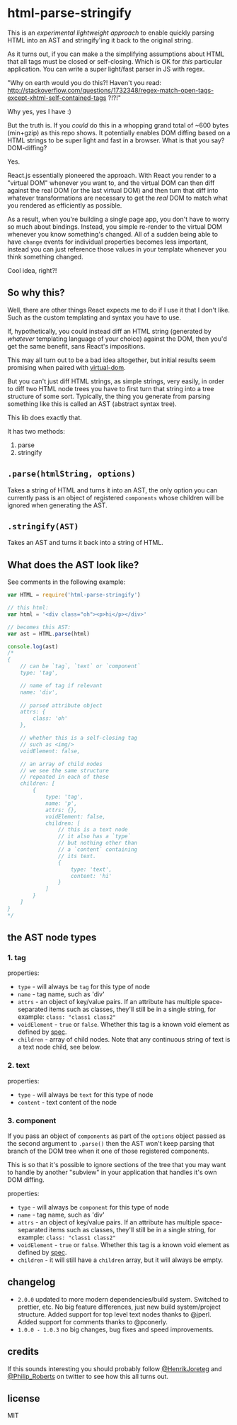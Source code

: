 # html-parse-stringify

This is an _experimental lightweight approach_ to enable quickly parsing HTML into an AST and stringify'ing it back to the original string.

As it turns out, if you can make a the simplifying assumptions about HTML that all tags must be closed or self-closing. Which is OK for _this_ particular application. You can write a super light/fast parser in JS with regex.

"Why on earth would you do this?! Haven't you read: http://stackoverflow.com/questions/1732348/regex-match-open-tags-except-xhtml-self-contained-tags ?!?!"

Why yes, yes I have :)

But the truth is. If you _could_ do this in a whopping grand total of ~600 bytes (min+gzip) as this repo shows. It potentially enables DOM diffing based on a HTML strings to be super light and fast in a browser. What is that you say? DOM-diffing?

Yes.

React.js essentially pioneered the approach. With React you render to a "virtual DOM" whenever you want to, and the virtual DOM can then diff against the real DOM (or the last virtual DOM) and then turn that diff into whatever transformations are necessary to get the _real_ DOM to match what you rendered as efficiently as possible.

As a result, when you're building a single page app, you don't have to worry so much about bindings. Instead, you simple re-render to the virtual DOM whenever you know something's changed. All of a sudden being able to have `change` events for individual properties becomes less important, instead you can just reference those values in your template whenever you think something changed.

Cool idea, right?!

## So why this?

Well, there are other things React expects me to do if I use it that I don't like. Such as the custom templating and syntax you have to use.

If, hypothetically, you could instead diff an HTML string (generated by _whatever_ templating language of your choice) against the DOM, then you'd get the same benefit, sans React's impositions.

This may all turn out to be a bad idea altogether, but initial results seem promising when paired with [virtual-dom](https://github.com/Matt-Esch/virtual-dom).

But you can't just diff HTML strings, as simple strings, very easily, in order to diff two HTML node trees you have to first turn that string into a tree structure of some sort. Typically, the thing you generate from parsing something like this is called an AST (abstract syntax tree).

This lib does exactly that.

It has two methods:

1. parse
2. stringify

## `.parse(htmlString, options)`

Takes a string of HTML and turns it into an AST, the only option you can currently pass is an object of registered `components` whose children will be ignored when generating the AST.

## `.stringify(AST)`

Takes an AST and turns it back into a string of HTML.

## What does the AST look like?

See comments in the following example:

```js
var HTML = require('html-parse-stringify')

// this html:
var html = '<div class="oh"><p>hi</p></div>'

// becomes this AST:
var ast = HTML.parse(html)

console.log(ast)
/*
{
    // can be `tag`, `text` or `component`
    type: 'tag',

    // name of tag if relevant
    name: 'div',
    
    // parsed attribute object
    attrs: {
        class: 'oh'
    },

    // whether this is a self-closing tag
    // such as <img/>
    voidElement: false,

    // an array of child nodes
    // we see the same structure
    // repeated in each of these
    children: [
        {
            type: 'tag',
            name: 'p',
            attrs: {},
            voidElement: false,
            children: [
                // this is a text node
                // it also has a `type`
                // but nothing other than
                // a `content` containing
                // its text.
                {
                    type: 'text',
                    content: 'hi'
                }
            ]
        }
    ]
}
*/
```

## the AST node types

### 1. tag

properties:

- `type` - will always be `tag` for this type of node
- `name` - tag name, such as 'div'
- `attrs` - an object of key/value pairs. If an attribute has multiple space-separated items such as classes, they'll still be in a single string, for example: `class: "class1 class2"`
- `voidElement` - `true` or `false`. Whether this tag is a known void element as defined by [spec](http://www.w3.org/html/wg/drafts/html/master/syntax.html#void-elements).
- `children` - array of child nodes. Note that any continuous string of text is a text node child, see below.

### 2. text

properties:

- `type` - will always be `text` for this type of node
- `content` - text content of the node

### 3. component

If you pass an object of `components` as part of the `options` object passed as the second argument to `.parse()` then the AST won't keep parsing that branch of the DOM tree when it one of those registered components.

This is so that it's possible to ignore sections of the tree that you may want to handle by another "subview" in your application that handles it's own DOM diffing.

properties:

- `type` - will always be `component` for this type of node
- `name` - tag name, such as 'div'
- `attrs` - an object of key/value pairs. If an attribute has multiple space-separated items such as classes, they'll still be in a single string, for example: `class: "class1 class2"`
- `voidElement` - `true` or `false`. Whether this tag is a known void element as defined by [spec](http://www.w3.org/html/wg/drafts/html/master/syntax.html#void-elements).
- `children` - it will still have a `children` array, but it will always be empty.

## changelog

- `2.0.0` updated to more modern dependencies/build system. Switched to prettier, etc. No big feature differences, just new build system/project structure. Added support for top level text nodes thanks to @jperl. Added support for comments thanks to @pconerly.
- `1.0.0 - 1.0.3` no big changes, bug fixes and speed improvements.

## credits

If this sounds interesting you should probably follow [@HenrikJoreteg](https://twitter.com/henrikjoreteg) and [@Philip_Roberts](https://twitter.com/philip_roberts) on twitter to see how this all turns out.

## license

MIT
